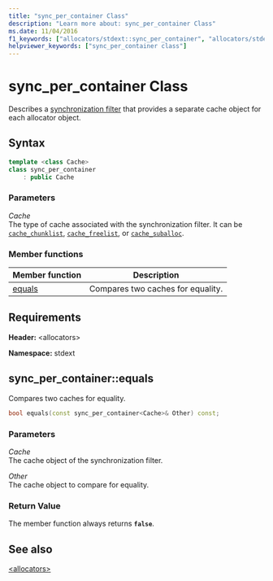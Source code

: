 ```yaml
---
title: "sync_per_container Class"
description: "Learn more about: sync_per_container Class"
ms.date: 11/04/2016
f1_keywords: ["allocators/stdext::sync_per_container", "allocators/stdext::sync_per_container::equals"]
helpviewer_keywords: ["sync_per_container class"]
---
```

# sync_per_container Class

Describes a [synchronization filter](../standard-library/allocators-header.md) that provides a separate cache object for each allocator object.

## Syntax

```cpp
template <class Cache>
class sync_per_container
    : public Cache
```

### Parameters

*Cache*\
The type of cache associated with the synchronization filter. It can be [`cache_chunklist`](../standard-library/cache-chunklist-class.md), [`cache_freelist`](../standard-library/cache-freelist-class.md), or [`cache_suballoc`](../standard-library/cache-suballoc-class.md).

### Member functions

|Member function|Description|
|-|-|
|[equals](#equals)|Compares two caches for equality.|

## Requirements

**Header:** \<allocators>

**Namespace:** stdext

## <a name="equals"></a> sync_per_container::equals

Compares two caches for equality.

```cpp
bool equals(const sync_per_container<Cache>& Other) const;
```

### Parameters

*Cache*\
The cache object of the synchronization filter.

*Other*\
The cache object to compare for equality.

### Return Value

The member function always returns **`false`**.

## See also

[\<allocators>](../standard-library/allocators-header.md)
